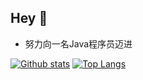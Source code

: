 ## Hey 👋

- 努力向一名Java程序员迈进

<!--
**Ryyyc/ryyyc** is a ✨ _special_ ✨ repository because its `README.md` (this file) appears on your GitHub profile.

Here are some ideas to get you started:

- 🔭 I’m currently working on ...
- 🌱 I’m currently learning ...
- 👯 I’m looking to collaborate on ...
- 🤔 I’m looking for help with ...
- 💬 Ask me about ...
- 📫 How to reach me: ...
- 😄 Pronouns: ...
- ⚡ Fun fact: ...
-->

[![Github stats](https://github-readme-stats.vercel.app/api?username=checkgoul&show_icons=true&include_all_commits=true)](https://github.com/checkgoul/github-readme-stats)
[![Top Langs](https://github-readme-stats.vercel.app/api/top-langs/?username=checkgoul&layout=compact)](https://github.com/checkgoul/github-readme-stats)
<!--![ReadMe Card](https://github-readme-stats.vercel.app/api/pin/?username=checkgoul&repo=manageAdmin)
![ReadMe Card](https://github-readme-stats.vercel.app/api/pin/?username=checkgoul&repo=portalAdmin)-->
